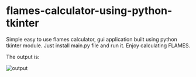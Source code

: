 # flames-calculator-using-python-tkinter
Simple easy to use flames calculator, gui application built using python tkinter module.
Just install main.py file and run it.
Enjoy calculating FLAMES.


The output is:


![output](https://user-images.githubusercontent.com/81034471/161114438-c386835f-e08a-48c3-ade0-8b8515aced6a.png)
